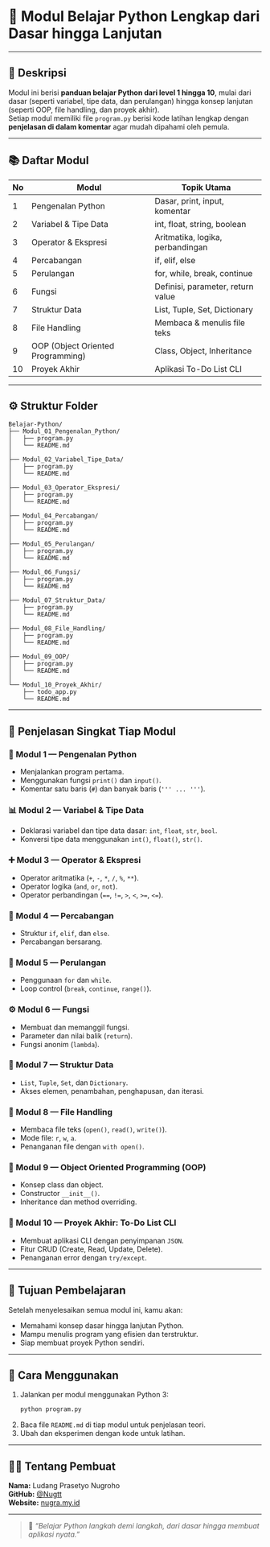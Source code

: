 # 🐍 Modul Belajar Python Lengkap dari Dasar hingga Lanjutan

---

## 📘 Deskripsi

Modul ini berisi **panduan belajar Python dari level 1 hingga 10**, mulai dari dasar (seperti variabel, tipe data, dan perulangan) hingga konsep lanjutan (seperti OOP, file handling, dan proyek akhir).  
Setiap modul memiliki file `program.py` berisi kode latihan lengkap dengan **penjelasan di dalam komentar** agar mudah dipahami oleh pemula.

---

## 📚 Daftar Modul

| No | Modul | Topik Utama |
|----|--------|-------------|
| 1  | Pengenalan Python | Dasar, print, input, komentar |
| 2  | Variabel & Tipe Data | int, float, string, boolean |
| 3  | Operator & Ekspresi | Aritmatika, logika, perbandingan |
| 4  | Percabangan | if, elif, else |
| 5  | Perulangan | for, while, break, continue |
| 6  | Fungsi | Definisi, parameter, return value |
| 7  | Struktur Data | List, Tuple, Set, Dictionary |
| 8  | File Handling | Membaca & menulis file teks |
| 9  | OOP (Object Oriented Programming) | Class, Object, Inheritance |
| 10 | Proyek Akhir | Aplikasi To-Do List CLI |

---

## ⚙️ Struktur Folder

```
Belajar-Python/
├── Modul_01_Pengenalan_Python/
│   ├── program.py
│   └── README.md
│
├── Modul_02_Variabel_Tipe_Data/
│   ├── program.py
│   └── README.md
│
├── Modul_03_Operator_Ekspresi/
│   ├── program.py
│   └── README.md
│
├── Modul_04_Percabangan/
│   ├── program.py
│   └── README.md
│
├── Modul_05_Perulangan/
│   ├── program.py
│   └── README.md
│
├── Modul_06_Fungsi/
│   ├── program.py
│   └── README.md
│
├── Modul_07_Struktur_Data/
│   ├── program.py
│   └── README.md
│
├── Modul_08_File_Handling/
│   ├── program.py
│   └── README.md
│
├── Modul_09_OOP/
│   ├── program.py
│   └── README.md
│
└── Modul_10_Proyek_Akhir/
    ├── todo_app.py
    └── README.md
```

---

## 🧩 Penjelasan Singkat Tiap Modul

### 🧠 Modul 1 — Pengenalan Python
- Menjalankan program pertama.
- Menggunakan fungsi `print()` dan `input()`.
- Komentar satu baris (`#`) dan banyak baris (`''' ... '''`).

### 📊 Modul 2 — Variabel & Tipe Data
- Deklarasi variabel dan tipe data dasar: `int`, `float`, `str`, `bool`.
- Konversi tipe data menggunakan `int()`, `float()`, `str()`.

### ➕ Modul 3 — Operator & Ekspresi
- Operator aritmatika (`+`, `-`, `*`, `/`, `%`, `**`).
- Operator logika (`and`, `or`, `not`).
- Operator perbandingan (`==`, `!=`, `>`, `<`, `>=`, `<=`).

### 🔀 Modul 4 — Percabangan
- Struktur `if`, `elif`, dan `else`.
- Percabangan bersarang.

### 🔁 Modul 5 — Perulangan
- Penggunaan `for` dan `while`.
- Loop control (`break`, `continue`, `range()`).

### ⚙️ Modul 6 — Fungsi
- Membuat dan memanggil fungsi.
- Parameter dan nilai balik (`return`).
- Fungsi anonim (`lambda`).

### 🧺 Modul 7 — Struktur Data
- `List`, `Tuple`, `Set`, dan `Dictionary`.
- Akses elemen, penambahan, penghapusan, dan iterasi.

### 📂 Modul 8 — File Handling
- Membaca file teks (`open()`, `read()`, `write()`).
- Mode file: `r`, `w`, `a`.
- Penanganan file dengan `with open()`.

### 🧱 Modul 9 — Object Oriented Programming (OOP)
- Konsep class dan object.
- Constructor `__init__()`.
- Inheritance dan method overriding.

### 🧰 Modul 10 — Proyek Akhir: To-Do List CLI
- Membuat aplikasi CLI dengan penyimpanan `JSON`.
- Fitur CRUD (Create, Read, Update, Delete).
- Penanganan error dengan `try/except`.

---

## 🎯 Tujuan Pembelajaran

Setelah menyelesaikan semua modul ini, kamu akan:

- Memahami konsep dasar hingga lanjutan Python.
- Mampu menulis program yang efisien dan terstruktur.
- Siap membuat proyek Python sendiri.

---

## 🚀 Cara Menggunakan

1. Jalankan per modul menggunakan Python 3:
   ```bash
   python program.py
   ```
2. Baca file `README.md` di tiap modul untuk penjelasan teori.
3. Ubah dan eksperimen dengan kode untuk latihan.

---

## 👨‍💻 Tentang Pembuat

**Nama:** Ludang Prasetyo Nugroho  
**GitHub:** [@Nugtt](https://github.com/Nugtt)  
**Website:** [nugra.my.id](https://nugra.my.id)

---

> 💬 *“Belajar Python langkah demi langkah, dari dasar hingga membuat aplikasi nyata.”*
